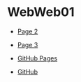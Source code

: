 ---
---

# WebWeb01

- [Page 2](./page2.html)

- [Page 3](dir/page3.html)

- [GitHub Pages](https://webjekyll.github.io/WebWeb01/)

- [GitHub](https://github.com/webjekyll/WebWeb01)


